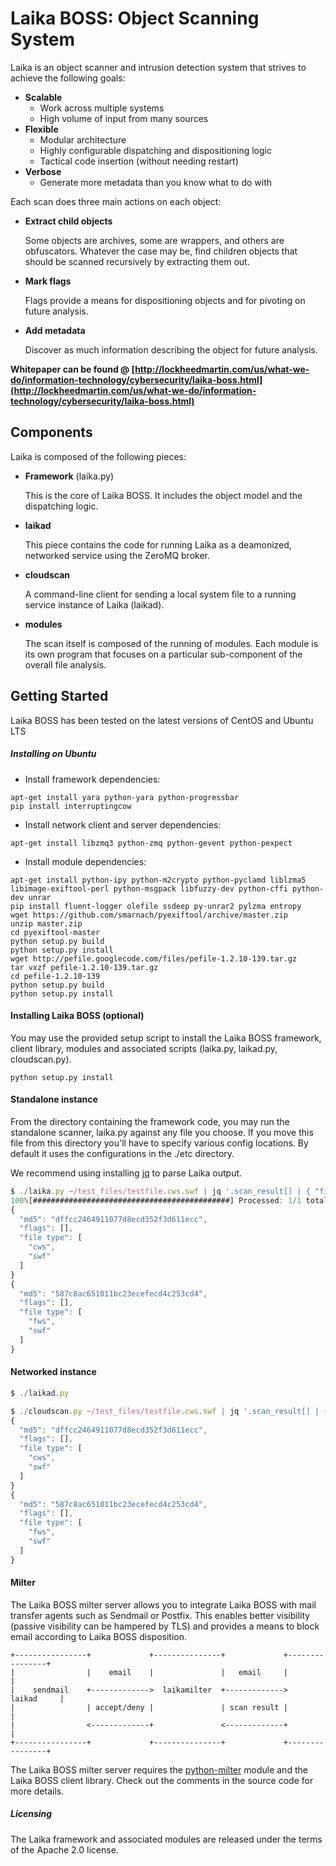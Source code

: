 # Laika BOSS: Object Scanning System
Laika is an object scanner and intrusion detection system that strives to achieve the following goals:

+ **Scalable**
	+ Work across multiple systems
	+ High volume of input from many sources
+ **Flexible**
	+ Modular architecture
	+ Highly configurable dispatching and dispositioning logic
	+ Tactical code insertion (without needing restart)
+ **Verbose**
	+ Generate more metadata than you know what to do with

Each scan does three main actions on each object:

+ **Extract child objects**

	Some objects are archives, some are wrappers, and others are obfuscators. Whatever the case may be, find children objects that should be scanned recursively by extracting them out.


+ **Mark flags**

	Flags provide a means for dispositioning objects and for pivoting on future analysis.


+ **Add metadata**

	Discover as much information describing the object for future analysis.

**Whitepaper can be found @ [http://lockheedmartin.com/us/what-we-do/information-technology/cybersecurity/laika-boss.html](http://lockheedmartin.com/us/what-we-do/information-technology/cybersecurity/laika-boss.html)**

## Components
Laika is composed of the following pieces:

+ **Framework** (laika.py)

	This is the core of Laika BOSS. It includes the object model and the dispatching logic.


+ **laikad**

	This piece contains the code for running Laika as a deamonized, networked service using the ZeroMQ broker.


+ **cloudscan**

	A command-line client for sending a local system file to a running service instance of Laika (laikad).


+ **modules**

	The scan itself is composed of the running of modules. Each module is its own program that focuses on a particular sub-component of the overall file analysis.


## Getting Started
Laika BOSS has been tested on the latest versions of CentOS and Ubuntu LTS

##### Installing on Ubuntu
+ Install framework dependencies:
```shell
apt-get install yara python-yara python-progressbar
pip install interruptingcow
```
+ Install network client and server dependencies:
```shell
apt-get install libzmq3 python-zmq python-gevent python-pexpect
```
+ Install module dependencies:
```shell
apt-get install python-ipy python-m2crypto python-pyclamd liblzma5 libimage-exiftool-perl python-msgpack libfuzzy-dev python-cffi python-dev unrar
pip install fluent-logger olefile ssdeep py-unrar2 pylzma entropy
wget https://github.com/smarnach/pyexiftool/archive/master.zip
unzip master.zip
cd pyexiftool-master
python setup.py build
python setup.py install
wget http://pefile.googlecode.com/files/pefile-1.2.10-139.tar.gz
tar vxzf pefile-1.2.10-139.tar.gz
cd pefile-1.2.10-139
python setup.py build
python setup.py install
```
#### Installing Laika BOSS (optional)
You may use the provided setup script to install the Laika BOSS framework, client library, modules and associated scripts (laika.py, laikad.py, cloudscan.py).

```shell
python setup.py install
```

#### Standalone instance
From the directory containing the framework code, you may run the standalone scanner, laika.py against any file you choose. If you move this file from this directory you'll have to specify various config locations. By default it uses the configurations in the ./etc directory.

We recommend using installing [jq](http://stedolan.github.io/jq/) to parse Laika output.

```javascript
$ ./laika.py ~/test_files/testfile.cws.swf | jq '.scan_result[] | { "file type" : .fileType, "flags" : .flags, "md5" : .objectHash }'
100%[############################################] Processed: 1/1 total files (Elapsed Time: 0:00:00) Time: 0:00:00
{
  "md5": "dffcc2464911077d8ecd352f3d611ecc",
  "flags": [],
  "file type": [
    "cws",
    "swf"
  ]
}
{
  "md5": "587c8ac651011bc23ecefecd4c253cd4",
  "flags": [],
  "file type": [
    "fws",
    "swf"
  ]
}
```

#### Networked instance
```javascript
$ ./laikad.py

$ ./cloudscan.py ~/test_files/testfile.cws.swf | jq '.scan_result[] | { "file type" : .fileType, "flags" : .flags, "md5" : .objectHash }'
{
  "md5": "dffcc2464911077d8ecd352f3d611ecc",
  "flags": [],
  "file type": [
    "cws",
    "swf"
  ]
}
{
  "md5": "587c8ac651011bc23ecefecd4c253cd4",
  "flags": [],
  "file type": [
    "fws",
    "swf"
  ]
}
```

#### Milter
The Laika BOSS milter server allows you to integrate Laika BOSS with mail transfer agents such as Sendmail or Postfix. This enables better visibility (passive visibility can be hampered by TLS) and provides a means to block email according to Laika BOSS disposition.

```
+----------------+             +---------------+             +----------------+
|                |    email    |               |   email     |                |
|    sendmail    +------------->  laikamilter  +------------->     laikad     |
|                | accept/deny |               | scan result |                |
|                <-------------+               <-------------+                |
+----------------+             +---------------+             +----------------+
```

The Laika BOSS milter server requires the [python-milter](https://pythonhosted.org/milter) module and the Laika BOSS client library. Check out the comments in the source code for more details.

##### Licensing
The Laika framework and associated modules are released under the terms of the Apache 2.0 license.
